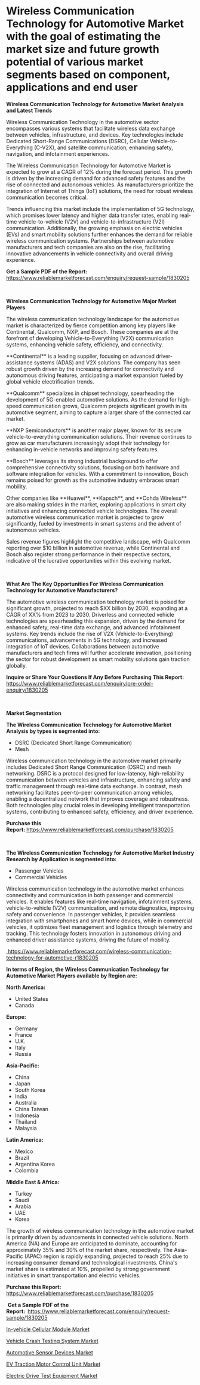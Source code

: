 <p><h1>Wireless Communication Technology for Automotive Market with the goal of estimating the market size and future growth potential of various market segments based on component, applications and end user</h1></p><p><strong>Wireless Communication Technology for Automotive Market Analysis and Latest Trends</strong></p>
<p><p>Wireless Communication Technology in the automotive sector encompasses various systems that facilitate wireless data exchange between vehicles, infrastructure, and devices. Key technologies include Dedicated Short-Range Communications (DSRC), Cellular Vehicle-to-Everything (C-V2X), and satellite communication, enhancing safety, navigation, and infotainment experiences.</p><p>The Wireless Communication Technology for Automotive Market is expected to grow at a CAGR of 12% during the forecast period. This growth is driven by the increasing demand for advanced safety features and the rise of connected and autonomous vehicles. As manufacturers prioritize the integration of Internet of Things (IoT) solutions, the need for robust wireless communication becomes critical.</p><p>Trends influencing this market include the implementation of 5G technology, which promises lower latency and higher data transfer rates, enabling real-time vehicle-to-vehicle (V2V) and vehicle-to-infrastructure (V2I) communication. Additionally, the growing emphasis on electric vehicles (EVs) and smart mobility solutions further enhances the demand for reliable wireless communication systems. Partnerships between automotive manufacturers and tech companies are also on the rise, facilitating innovative advancements in vehicle connectivity and overall driving experience.</p></p>
<p><strong>Get a Sample PDF of the Report:&nbsp;</strong> <a href="https://www.reliablemarketforecast.com/enquiry/request-sample/1830205?utm_campaign=1080&utm_medium=2&utm_source=Github&utm_content=ia&utm_term=31032025&utm_id=wireless-communication-technology-for-automotive">https://www.reliablemarketforecast.com/enquiry/request-sample/1830205</a></p>
<p>&nbsp;</p>
<p><strong>Wireless Communication Technology for Automotive Major Market Players</strong></p>
<p><p>The wireless communication technology landscape for the automotive market is characterized by fierce competition among key players like Continental, Qualcomm, NXP, and Bosch. These companies are at the forefront of developing Vehicle-to-Everything (V2X) communication systems, enhancing vehicle safety, efficiency, and connectivity.</p><p>**Continental** is a leading supplier, focusing on advanced driver-assistance systems (ADAS) and V2X solutions. The company has seen robust growth driven by the increasing demand for connectivity and autonomous driving features, anticipating a market expansion fueled by global vehicle electrification trends.</p><p>**Qualcomm** specializes in chipset technology, spearheading the development of 5G-enabled automotive solutions. As the demand for high-speed communication grows, Qualcomm projects significant growth in its automotive segment, aiming to capture a larger share of the connected car market.</p><p>**NXP Semiconductors** is another major player, known for its secure vehicle-to-everything communication solutions. Their revenue continues to grow as car manufacturers increasingly adopt their technology for enhancing in-vehicle networks and improving safety features.</p><p>**Bosch** leverages its strong industrial background to offer comprehensive connectivity solutions, focusing on both hardware and software integration for vehicles. With a commitment to innovation, Bosch remains poised for growth as the automotive industry embraces smart mobility.</p><p>Other companies like **Huawei**, **Kapsch**, and **Cohda Wireless** are also making strides in the market, exploring applications in smart city initiatives and enhancing connected vehicle technologies. The overall automotive wireless communication market is projected to grow significantly, fueled by investments in smart systems and the advent of autonomous vehicles.</p><p>Sales revenue figures highlight the competitive landscape, with Qualcomm reporting over $10 billion in automotive revenue, while Continental and Bosch also register strong performance in their respective sectors, indicative of the lucrative opportunities within this evolving market.</p></p>
<p>&nbsp;</p>
<p><strong>What Are The Key Opportunities For Wireless Communication Technology for Automotive Manufacturers?</strong></p>
<p><p>The automotive wireless communication technology market is poised for significant growth, projected to reach $XX billion by 2030, expanding at a CAGR of XX% from 2023 to 2030. Driverless and connected vehicle technologies are spearheading this expansion, driven by the demand for enhanced safety, real-time data exchange, and advanced infotainment systems. Key trends include the rise of V2X (Vehicle-to-Everything) communications, advancements in 5G technology, and increased integration of IoT devices. Collaborations between automotive manufacturers and tech firms will further accelerate innovation, positioning the sector for robust development as smart mobility solutions gain traction globally.</p></p>
<p><strong>Inquire or Share Your Questions If Any Before Purchasing This Report:</strong> <a href="https://www.reliablemarketforecast.com/enquiry/pre-order-enquiry/1830205?utm_campaign=1080&utm_medium=2&utm_source=Github&utm_content=ia&utm_term=31032025&utm_id=wireless-communication-technology-for-automotive">https://www.reliablemarketforecast.com/enquiry/pre-order-enquiry/1830205</a></p>
<p>&nbsp;</p>
<p><strong>Market Segmentation</strong></p>
<p><strong>The Wireless Communication Technology for Automotive Market Analysis by types is segmented into:</strong></p>
<p><ul><li>DSRC (Dedicated Short Range Communication)</li><li>Mesh</li></ul></p>
<p><p>Wireless communication technology in the automotive market primarily includes Dedicated Short Range Communication (DSRC) and mesh networking. DSRC is a protocol designed for low-latency, high-reliability communication between vehicles and infrastructure, enhancing safety and traffic management through real-time data exchange. In contrast, mesh networking facilitates peer-to-peer communication among vehicles, enabling a decentralized network that improves coverage and robustness. Both technologies play crucial roles in developing intelligent transportation systems, contributing to enhanced safety, efficiency, and driver experience.</p></p>
<p><strong>Purchase this Report:&nbsp;</strong><a href="https://www.reliablemarketforecast.com/purchase/1830205?utm_campaign=1080&utm_medium=2&utm_source=Github&utm_content=ia&utm_term=31032025&utm_id=wireless-communication-technology-for-automotive">https://www.reliablemarketforecast.com/purchase/1830205</a></p>
<p>&nbsp;</p>
<p><strong>The Wireless Communication Technology for Automotive Market Industry Research by Application is segmented into:</strong></p>
<p><ul><li>Passenger Vehicles</li><li>Commercial Vehicles</li></ul></p>
<p><p>Wireless communication technology in the automotive market enhances connectivity and communication in both passenger and commercial vehicles. It enables features like real-time navigation, infotainment systems, vehicle-to-vehicle (V2V) communication, and remote diagnostics, improving safety and convenience. In passenger vehicles, it provides seamless integration with smartphones and smart home devices, while in commercial vehicles, it optimizes fleet management and logistics through telemetry and tracking. This technology fosters innovation in autonomous driving and enhanced driver assistance systems, driving the future of mobility.</p></p>
<p><a href="https://www.reliablemarketforecast.com/wireless-communication-technology-for-automotive-r1830205?utm_campaign=1080&utm_medium=2&utm_source=Github&utm_content=ia&utm_term=31032025&utm_id=wireless-communication-technology-for-automotive">&nbsp;https://www.reliablemarketforecast.com/wireless-communication-technology-for-automotive-r1830205</a></p>
<p><strong>In terms of Region, the Wireless Communication Technology for Automotive Market Players available by Region are:</strong></p>
<p>
    <p> <strong> North America: </strong>
        <ul>
            <li>United States</li>
            <li>Canada</li>
        </ul>
        </p> 
    <p> <strong> Europe: </strong>
        <ul>
            <li>Germany</li>
            <li>France</li>
            <li>U.K.</li>
            <li>Italy</li>
            <li>Russia</li>
        </ul>
        </p> 
    <p> <strong> Asia-Pacific: </strong>
        <ul>
            <li>China</li>
            <li>Japan</li>
            <li>South Korea</li>
            <li>India</li>
            <li>Australia</li>
            <li>China Taiwan</li>
            <li>Indonesia</li>
            <li>Thailand</li>
            <li>Malaysia</li>
        </ul>
        </p> 
    <p> <strong> Latin America: </strong>
        <ul>
            <li>Mexico</li>
            <li>Brazil</li>
            <li>Argentina Korea</li>
            <li>Colombia</li>
        </ul>
        </p> 
    <p> <strong> Middle East & Africa: </strong>
        <ul>
            <li>Turkey</li>
            <li>Saudi</li>
            <li>Arabia</li>
            <li>UAE</li>
            <li>Korea</li>
        </ul>
    </p>
    </p>
<p><p>The growth of wireless communication technology in the automotive market is primarily driven by advancements in connected vehicle solutions. North America (NA) and Europe are anticipated to dominate, accounting for approximately 35% and 30% of the market share, respectively. The Asia-Pacific (APAC) region is rapidly expanding, projected to reach 25% due to increasing consumer demand and technological investments. China's market share is estimated at 10%, propelled by strong government initiatives in smart transportation and electric vehicles.</p></p>
<p><strong>Purchase this Report: </strong><a href="https://www.reliablemarketforecast.com/purchase/1830205?utm_campaign=1080&utm_medium=2&utm_source=Github&utm_content=ia&utm_term=31032025&utm_id=wireless-communication-technology-for-automotive">https://www.reliablemarketforecast.com/purchase/1830205</a></p>
<p>&nbsp;<strong>Get a Sample PDF of the Report:&nbsp;&nbsp;</strong><a href="https://www.reliablemarketforecast.com/enquiry/request-sample/1830205?utm_campaign=1080&utm_medium=2&utm_source=Github&utm_content=ia&utm_term=31032025&utm_id=wireless-communication-technology-for-automotive">https://www.reliablemarketforecast.com/enquiry/request-sample/1830205</a></p>
<p><strong></strong></p>
<p><p><a href="https://github.com/pezezlarue7h/Market-Research-Report-List-1/blob/main/in-vehicle-cellular-module-market.md?utm_campaign=1080&utm_medium=2&utm_source=Github&utm_content=ia&utm_term=31032025&utm_id=wireless-communication-technology-for-automotive">In-vehicle Cellular Module Market</a></p><p><a href="https://github.com/onutsheinz/Market-Research-Report-List-1/blob/main/vehicle-crash-testing-system-market.md?utm_campaign=1080&utm_medium=2&utm_source=Github&utm_content=ia&utm_term=31032025&utm_id=wireless-communication-technology-for-automotive">Vehicle Crash Testing System Market</a></p><p><a href="https://github.com/atawanyeze/Market-Research-Report-List-1/blob/main/automotive-sensor-devices-market.md?utm_campaign=1080&utm_medium=2&utm_source=Github&utm_content=ia&utm_term=31032025&utm_id=wireless-communication-technology-for-automotive">Automotive Sensor Devices Market</a></p><p><a href="https://github.com/lazloklitz2e/Market-Research-Report-List-1/blob/main/ev-traction-motor-control-unit-market.md?utm_campaign=1080&utm_medium=2&utm_source=Github&utm_content=ia&utm_term=31032025&utm_id=wireless-communication-technology-for-automotive">EV Traction Motor Control Unit Market</a></p><p><a href="https://github.com/rueffmuoloqw/Market-Research-Report-List-1/blob/main/electric-drive-test-equipment-market.md?utm_campaign=1080&utm_medium=2&utm_source=Github&utm_content=ia&utm_term=31032025&utm_id=wireless-communication-technology-for-automotive">Electric Drive Test Equipment Market</a></p></p>